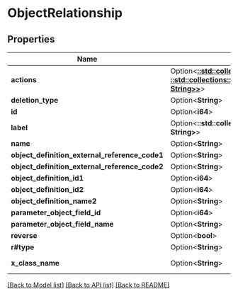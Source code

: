 # ObjectRelationship

## Properties

Name | Type | Description | Notes
------------ | ------------- | ------------- | -------------
**actions** | Option<[**::std::collections::HashMap<String, ::std::collections::HashMap<String, String>>**](map.md)> |  | [optional][readonly]
**deletion_type** | Option<**String**> |  | [optional]
**id** | Option<**i64**> |  | [optional][readonly]
**label** | Option<**::std::collections::HashMap<String, String>**> |  | [optional]
**name** | Option<**String**> |  | [optional]
**object_definition_external_reference_code1** | Option<**String**> |  | [optional]
**object_definition_external_reference_code2** | Option<**String**> |  | [optional]
**object_definition_id1** | Option<**i64**> |  | [optional]
**object_definition_id2** | Option<**i64**> |  | [optional]
**object_definition_name2** | Option<**String**> |  | [optional]
**parameter_object_field_id** | Option<**i64**> |  | [optional]
**parameter_object_field_name** | Option<**String**> |  | [optional]
**reverse** | Option<**bool**> |  | [optional][readonly]
**r#type** | Option<**String**> |  | [optional]
**x_class_name** | Option<**String**> |  | [optional][readonly][default to com.liferay.object.admin.rest.dto.v1_0.ObjectRelationship]

[[Back to Model list]](../README.md#documentation-for-models) [[Back to API list]](../README.md#documentation-for-api-endpoints) [[Back to README]](../README.md)


